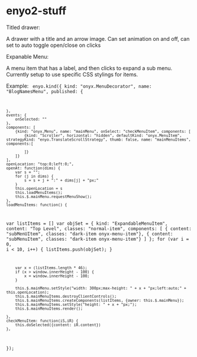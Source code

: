 enyo2-stuff
===========

Titled drawer:

A drawer with a title and an arrow image. Can set animation on and off, can set to auto toggle open/close on clicks

Expanable Menu:

A menu item that has a label, and then clicks to expand a sub menu.
Currently setup to use specific CSS stylings for items.

Example:
<code>
enyo.kind({
  kind: "onyx.MenuDecorator", 
	name: "BlogNamesMenu",
	published: {

	},
	events: {
		onSelected: ""
	},
	components: [
		{kind: "onyx.Menu", name: "mainMenu", onSelect: "checkMenuItem", components: [
			{kind: "Scroller", horizontal: "hidden", defaultKind: "onyx.MenuItem", strategyKind: "enyo.TranslateScrollStrategy", thumb: false, name: "mainMenuItems", components:[

			]}
		]}
	],
	openLocation: "top:0;left:0;",
	openAt: function(dims) {
		var s = "";
		for (j in dims) {
			s = s + j + ":" + dims[j] + "px;"
		}
		this.openLocation = s
		this.loadMenuItems();
		this.$.mainMenu.requestMenuShow();
	},
	loadMenuItems: function() {
  var listItems = []
	  var objSet = {
  		kind: "ExpandableMenuItem",
			content: "Top Level",
			classes: "normal-item",
			components: [
				{ content: "subMenUItem", classes: "dark-item onyx-menu-item"},
				{ content: "subMenuItem", classes: "dark-item onyx-menu-item"}
			]
		};
		for (var i = 0, i < 10, i++) {
      listItems.push(objSet);
    }
		
		var x = (listItems.length * 46);
		if (x > window.innerHeight - 100) {
			x = window.innerHeight - 100;
		}

		this.$.mainMenu.setStyle("width: 300px;max-height: " + x + "px;left:auto;" + this.openLocation);
		this.$.mainMenuItems.destroyClientControls();
		this.$.mainMenuItems.createComponents(listItems, {owner: this.$.mainMenu});
		this.$.mainMenuItems.setStyle("height: " + x + "px;");
		this.$.mainMenuItems.render();

	},
	checkMenuItem: function(iS,iR) {
		this.doSelected({content: iR.content})
	},


});</code>
